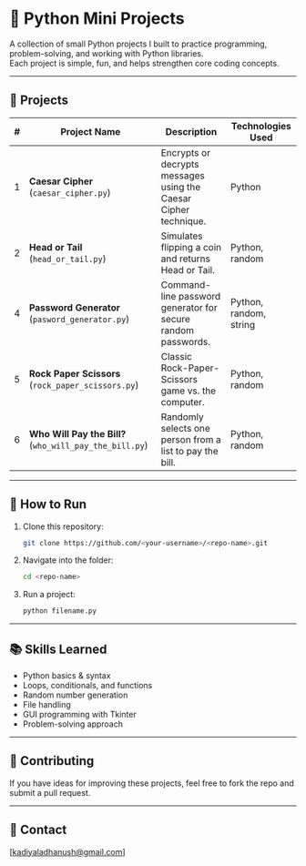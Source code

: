 # 🐍 Python Mini Projects

A collection of small Python projects I built to practice programming, problem-solving, and working with Python libraries.  
Each project is simple, fun, and helps strengthen core coding concepts.

---

## 📂 Projects

| #  | Project Name | Description | Technologies Used |
|----|--------------|-------------|-------------------|
| 1  | **Caesar Cipher** (`caesar_cipher.py`) | Encrypts or decrypts messages using the Caesar Cipher technique. | Python |
| 2  | **Head or Tail** (`head_or_tail.py`) | Simulates flipping a coin and returns Head or Tail. | Python, random |
| 4  | **Password Generator** (`pasword_generator.py`) | Command-line password generator for secure random passwords. | Python, random, string |
| 5 | **Rock Paper Scissors** (`rock_paper_scissors.py`) | Classic Rock-Paper-Scissors game vs. the computer. | Python, random |
| 6  | **Who Will Pay the Bill?** (`who_will_pay_the_bill.py`) | Randomly selects one person from a list to pay the bill. | Python, random |

---

## 🚀 How to Run

1. Clone this repository:
    ```bash
    git clone https://github.com/<your-username>/<repo-name>.git
    ```
2. Navigate into the folder:
    ```bash
    cd <repo-name>
    ```
3. Run a project:
    ```bash
    python filename.py
    ```

---

## 📚 Skills Learned
- Python basics & syntax
- Loops, conditionals, and functions
- Random number generation
- File handling
- GUI programming with Tkinter
- Problem-solving approach

---

## 🤝 Contributing
If you have ideas for improving these projects, feel free to fork the repo and submit a pull request.

---

## 📧 Contact
[kadiyaladhanush@gmail.com] 
